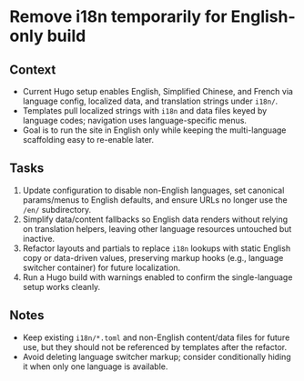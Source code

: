 # Remove i18n temporarily for English-only build

## Context
- Current Hugo setup enables English, Simplified Chinese, and French via language config, localized data, and translation strings under `i18n/`.
- Templates pull localized strings with `i18n` and data files keyed by language codes; navigation uses language-specific menus.
- Goal is to run the site in English only while keeping the multi-language scaffolding easy to re-enable later.

## Tasks
1. Update configuration to disable non-English languages, set canonical params/menus to English defaults, and ensure URLs no longer use the `/en/` subdirectory.
2. Simplify data/content fallbacks so English data renders without relying on translation helpers, leaving other language resources untouched but inactive.
3. Refactor layouts and partials to replace `i18n` lookups with static English copy or data-driven values, preserving markup hooks (e.g., language switcher container) for future localization.
4. Run a Hugo build with warnings enabled to confirm the single-language setup works cleanly.

## Notes
- Keep existing `i18n/*.toml` and non-English content/data files for future use, but they should not be referenced by templates after the refactor.
- Avoid deleting language switcher markup; consider conditionally hiding it when only one language is available.
